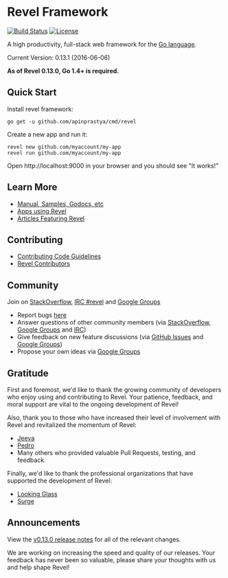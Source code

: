 # Revel Framework

[![Build Status](https://secure.travis-ci.org/revel/revel.svg?branch=master)](http://travis-ci.org/revel/revel)  [![License](https://img.shields.io/badge/license-MIT-blue.svg)](LICENSE)

A high productivity, full-stack web framework for the [Go language](http://www.golang.org).

Current Version: 0.13.1 (2016-06-06)

**As of Revel 0.13.0, Go 1.4+ is required.**

## Quick Start

Install revel framework:

	go get -u github.com/apinprastya/cmd/revel

Create a new app and run it:

	revel new github.com/myaccount/my-app
	revel run github.com/myaccount/my-app

Open http://localhost:9000 in your browser and you should see "It works!"

## Learn More

* [Manual, Samples, Godocs, etc](http://revel.github.io)
* [Apps using Revel](https://github.com/apinprastya/revel/wiki/Apps-in-the-Wild)
* [Articles Featuring Revel](https://github.com/apinprastya/revel/wiki/Articles)

## Contributing

* [Contributing Code Guidelines](https://github.com/apinprastya/revel/blob/master/CONTRIBUTING.md)
* [Revel Contributors](https://github.com/apinprastya/revel/graphs/contributors)

## Community

Join on [StackOverflow](http://stackoverflow.com/questions/tagged/revel), [IRC #revel](http://webchat.freenode.net/?channels=%23revel&uio=d4) and [Google Groups](https://groups.google.com/forum/#!forum/revel-framework)

* Report bugs [here](https://github.com/apinprastya/revel/issues)
* Answer questions of other community members (via [StackOverflow](http://stackoverflow.com/questions/tagged/revel), [Google Groups](https://groups.google.com/forum/#!forum/revel-framework) and [IRC](http://webchat.freenode.net/?channels=%23revel&uio=d4))
* Give feedback on new feature discussions (via [GitHub Issues](https://github.com/apinprastya/revel/issues) and [Google Groups](https://groups.google.com/forum/#!forum/revel-framework))
* Propose your own ideas via [Google Groups](https://groups.google.com/forum/#!forum/revel-framework)


## Gratitude

First and foremost, we'd like to thank the growing community of developers who enjoy using and contributing to Revel. Your patience, feedback, and moral support are vital to the ongoing development of Revel!

Also, thank you to those who have increased their level of involvement with Revel and revitalized the momentum of Revel:
* [Jeeva](https://github.com/jeevatkm)
* [Pedro](https://github.com/pedromorgan)
* Many others who provided valuable Pull Requests, testing, and feedback.

Finally, we'd like to thank the professional organizations that have supported the development of Revel:
* [Looking Glass](https://www.lookingglasscyber.com/)
* [Surge](http://surgeforward.com/)


## Announcements

View the [v0.13.0 release notes](https://github.com/apinprastya/revel/releases/tag/v0.13.0)
for all of the relevant changes.

We are working on increasing the speed and quality of our releases. Your feedback has never been so valuable, please share your thoughts with us and help shape Revel!
